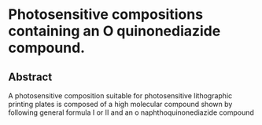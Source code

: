 # Photosensitive compositions containing an O quinonediazide compound.

## Abstract
A photosensitive composition suitable for photosensitive lithographic printing plates is composed of a high molecular compound shown by following general formula I or II and an o naphthoquinonediazide compound
